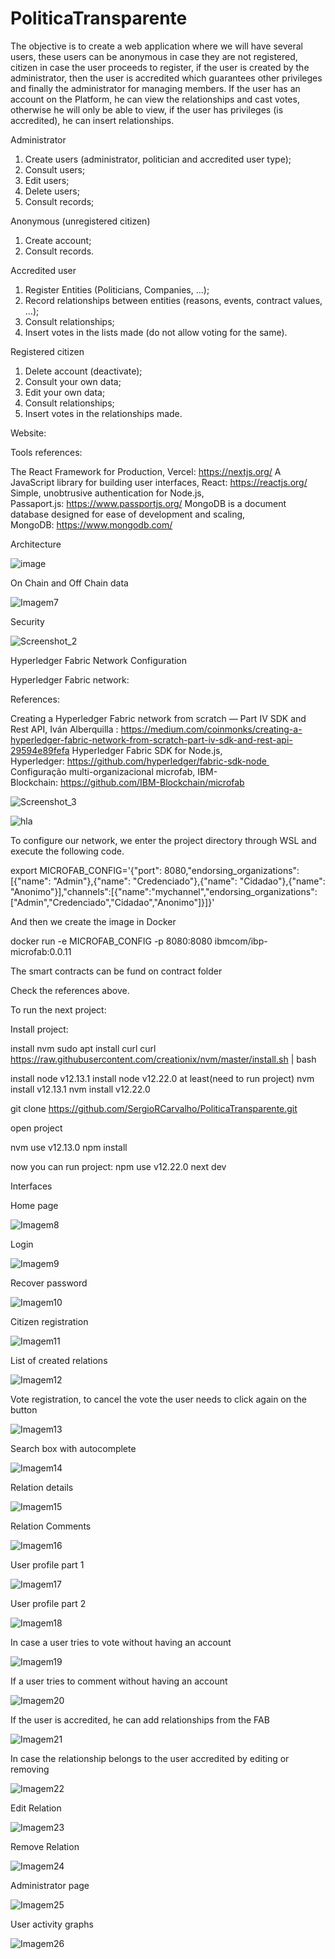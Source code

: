 # PoliticaTransparente

The objective is to create a web application where we will have several users, these users can be anonymous in case they are not registered, citizen in case the user proceeds to register, if the user is created by the administrator, then the user is accredited which guarantees other privileges and finally the administrator for managing members. If the user has an account on the Platform, he can view the relationships and cast votes, otherwise he will only be able to view, if the user has privileges (is accredited), he can insert relationships.


Administrator
1.	Create users (administrator, politician and accredited user type);
2.	Consult users;
3.	Edit users;
4.	Delete users;
5.	Consult records;

Anonymous (unregistered citizen)
1.	Create account;
2.	Consult records.

Accredited user
1.	Register Entities (Politicians, Companies, …);
2.	Record relationships between entities (reasons, events, contract values, …);
3.	Consult relationships;
4.	Insert votes in the lists made (do not allow voting for the same).

Registered citizen
1.	Delete account (deactivate);
2.	Consult your own data;
3.	Edit your own data;
4.	Consult relationships;
5.	Insert votes in the relationships made.



Website:

Tools references:

The React Framework for Production, Vercel: https://nextjs.org/
A JavaScript library for building user interfaces, React: https://reactjs.org/
Simple, unobtrusive authentication for Node.js, Passaport.js: https://www.passportjs.org/
MongoDB is a document database designed for ease of development and scaling, MongoDB: https://www.mongodb.com/


Architecture

![image](https://user-images.githubusercontent.com/25557099/169347156-36e09474-22c1-4a7e-bca5-7d7e8269e1e5.png)


On Chain and Off Chain data

![Imagem7](https://user-images.githubusercontent.com/25557099/153647260-1efd49af-512e-445d-8939-a56d708a335b.png)

Security

![Screenshot_2](https://user-images.githubusercontent.com/25557099/153649519-b4ea67c2-0ce3-4654-8d7a-ce1ff6c0b44e.png)




Hyperledger Fabric Network Configuration

Hyperledger Fabric network:

References:

Creating a Hyperledger Fabric network from scratch — Part IV SDK and Rest API, Iván Alberquilla :
https://medium.com/coinmonks/creating-a-hyperledger-fabric-network-from-scratch-part-iv-sdk-and-rest-api-29594e89fefa
Hyperledger Fabric SDK for Node.js, Hyperledger: https://github.com/hyperledger/fabric-sdk-node 
Configuração multi-organizacional microfab, IBM-Blockchain: https://github.com/IBM-Blockchain/microfab

![Screenshot_3](https://user-images.githubusercontent.com/25557099/153649672-c3f7a2b9-c04e-4836-96e0-c78cfbe1de27.png)


![hla](https://user-images.githubusercontent.com/25557099/153650735-dcce8bc0-80fc-4632-ae03-b197ddbdc8c9.png)

To configure our network, we enter the project directory through WSL and execute the following code.

export MICROFAB_CONFIG='{"port": 8080,"endorsing_organizations":[{"name": "Admin"},{"name": "Credenciado"},{"name": "Cidadao"},{"name": "Anonimo"}],"channels":[{"name":"mychannel","endorsing_organizations":["Admin","Credenciado","Cidadao","Anonimo"]}]}'
  

And then we create the image in Docker

docker run -e MICROFAB_CONFIG -p 8080:8080 ibmcom/ibp-microfab:0.0.11 

The smart contracts can be fund on contract folder

Check the references above.

To run the next project:

Install project:

install nvm
sudo apt install curl 
curl https://raw.githubusercontent.com/creationix/nvm/master/install.sh | bash 

install node v12.13.1
install node v12.22.0 at least(need to run project)
nvm install v12.13.1
nvm install v12.22.0


git clone https://github.com/SergioRCarvalho/PoliticaTransparente.git

open project

nvm use v12.13.0
npm install

now you can run project:
npm use v12.22.0
next dev


Interfaces

Home page

![Imagem8](https://user-images.githubusercontent.com/25557099/153647261-999aa353-19f5-450f-a4e1-d8848748b9e8.png)

Login

![Imagem9](https://user-images.githubusercontent.com/25557099/153647262-b1921c8b-66f3-4be4-bca5-baa2d0a7eae9.png)

Recover password

![Imagem10](https://user-images.githubusercontent.com/25557099/153648080-f7ecfb71-0925-4578-b273-51cd1d7bde49.png)

Citizen registration

![Imagem11](https://user-images.githubusercontent.com/25557099/153648083-42a8469f-3e78-49a7-9768-6453ee560857.png)

List of created relations

![Imagem12](https://user-images.githubusercontent.com/25557099/153648102-26568e95-c3c8-4395-ac15-bb8b34907a06.png)

Vote registration, to cancel the vote the user needs to click again on the button

![Imagem13](https://user-images.githubusercontent.com/25557099/153647264-a929213b-8487-4242-b78f-74734d27b37c.png)

Search box with autocomplete

![Imagem14](https://user-images.githubusercontent.com/25557099/153647265-891f87f9-7c21-4ecb-86f7-3ee34dd9a981.png)

Relation details

![Imagem15](https://user-images.githubusercontent.com/25557099/153647267-ec58afcd-13f0-40b8-8ffb-bc6c2206667c.png)

Relation Comments

![Imagem16](https://user-images.githubusercontent.com/25557099/153647270-c5dc5f10-cdba-4cc1-97a7-c5a7ec127097.png)

User profile part 1

![Imagem17](https://user-images.githubusercontent.com/25557099/153647274-34551e2a-939a-4b4c-85ea-e3468e33c6e8.png)

User profile part 2

![Imagem18](https://user-images.githubusercontent.com/25557099/153647276-a91c4863-d096-4468-a46e-978f664a9483.png)

In case a user tries to vote without having an account

![Imagem19](https://user-images.githubusercontent.com/25557099/153647277-f2b7eb92-cd6d-4dba-9468-f9fec168fb5d.png)

If a user tries to comment without having an account

![Imagem20](https://user-images.githubusercontent.com/25557099/153647278-f0a91d01-8e83-4496-bbeb-507b52e74a00.png)

If the user is accredited, he can add relationships from the FAB

![Imagem21](https://user-images.githubusercontent.com/25557099/153648553-874edb88-f151-4729-bf1f-df2b17dbfd25.png)

In case the relationship belongs to the user accredited by editing or removing

![Imagem22](https://user-images.githubusercontent.com/25557099/153648558-7dfdb785-4e36-43cf-8b4a-3f6b58f115bd.png)

Edit Relation

![Imagem23](https://user-images.githubusercontent.com/25557099/153648561-878abfa3-59d0-4ae7-b52c-4f6618a6f08a.png)

Remove Relation

![Imagem24](https://user-images.githubusercontent.com/25557099/153647282-d0ed956e-116a-4a57-9fed-a8781d68f615.png)

Administrator page

![Imagem25](https://user-images.githubusercontent.com/25557099/153647283-6f58c2ba-6e34-4c1b-8a7d-ef1e2286fc71.png)

User activity graphs

![Imagem26](https://user-images.githubusercontent.com/25557099/153647284-958cc2aa-9552-4cea-967d-676e69af267f.png)


